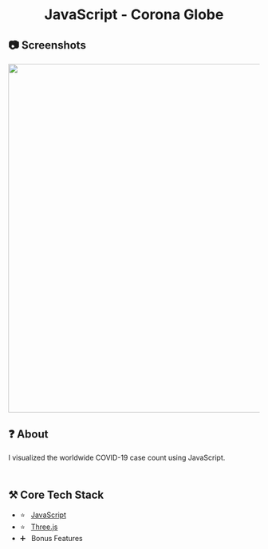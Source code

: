 <h1 align="center">
   JavaScript - Corona Globe
</h1>

<h2>
📷 Screenshots
</h2>

<p align="center">
  <img src="https://github.com/ozkannbuyuk/js-corona-globe/assets/111967202/4ab78848-1915-4f78-bfb7-81629c1796b5" width="700" />
</p>

<h2>
❓ About
</h2>

I visualized the worldwide COVID-19 case count using JavaScript.

<h2>
<br />
⚒️ Core Tech Stack
</h2>

- ⭐️ &nbsp; [JavaScript](https://www.javascript.com)
- ⭐️ &nbsp; [Three.js](https://threejs.org)
- ➕ &nbsp; Bonus Features
